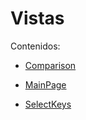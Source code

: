 # Vistas

Contenidos:

 - [Comparison](Comparison.md) 

 - [MainPage](MainPage.md) 

 - [SelectKeys](SelectKeys.md) 

   
   
   

